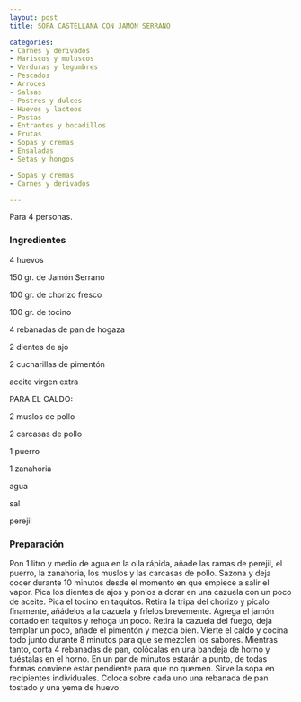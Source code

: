 ```yaml
---
layout: post
title: SOPA CASTELLANA CON JAMÓN SERRANO

categories:
- Carnes y derivados
- Mariscos y moluscos
- Verduras y legumbres
- Pescados
- Arroces
- Salsas
- Postres y dulces
- Huevos y lacteos
- Pastas
- Entrantes y bocadillos
- Frutas
- Sopas y cremas
- Ensaladas
- Setas y hongos

- Sopas y cremas
- Carnes y derivados

---
```

Para 4 personas.

<h3>Ingredientes</h3>

4 huevos

150 gr. de Jamón Serrano

100 gr. de chorizo fresco

100 gr. de tocino

4 rebanadas de pan de hogaza

2 dientes de ajo

2 cucharillas de pimentón

aceite virgen extra

PARA EL CALDO:

2 muslos de pollo

2 carcasas de pollo

1 puerro

1 zanahoria

agua

sal

perejil

<h3>Preparación</h3>

Pon 1 litro y medio de agua en la olla rápida, añade las ramas de perejil, el puerro, la zanahoria, los muslos y las carcasas de pollo. Sazona y deja cocer durante 10 minutos desde el momento en que empiece a salir el vapor. Pica los dientes de ajos y ponlos a dorar en una cazuela con un poco de aceite. Pica el tocino en taquitos. Retira la tripa del chorizo y pícalo finamente, añádelos a la cazuela y fríelos brevemente. Agrega el jamón cortado en taquitos y rehoga un poco. Retira la cazuela del fuego, deja templar un poco, añade el pimentón y mezcla bien. Vierte el caldo y cocina todo junto durante 8 minutos para que se mezclen los sabores. Mientras tanto, corta 4 rebanadas de pan, colócalas en una bandeja de horno y tuéstalas en el horno. En un par de minutos estarán a punto, de todas formas conviene estar pendiente para que no quemen. Sirve la sopa en recipientes individuales. Coloca sobre cada uno una rebanada de pan tostado y una yema de huevo.

